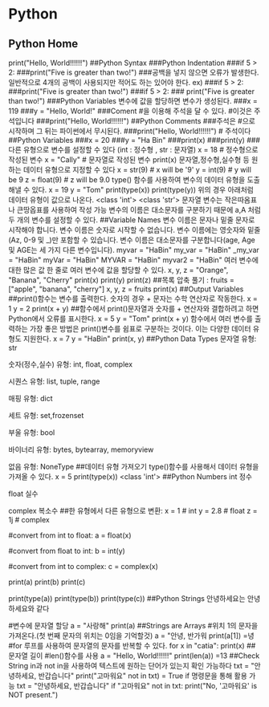# Python
## Python Home
print("Hello, World!!!!!!")
##Python Syntax
###Python Indentation
###if 5 > 2:
###print("Five is greater than two!")
###공백을 넣지 않으면 오류가 발생한다. 일반적으로 4개의 공백이 사용되지만 적어도 하는 있어야 한다. ex)
    ###if 5 > 2:
 ###print("Five is greater than two!") 
###if 5 > 2:
       ### print("Five is greater than two!") 
  ###Python Variables 변수에 값을 할당하면 변수가 생성된다.
  ###x = 119
###y = "Hello, World!"
###Coment #을 이용해 주석을 달 수 있다. #이것은 주석입니다
###print("Hello, World!!!!!!")
##Python Comments
###주석은 #으로 시작하며 그 뒤는 파이썬에서 무시된다.
###print("Hello, World!!!!!!") # 주석이다
##Python Variables
###x = 20
###y = "Ha Bin"
###print(x)
###print(y)
###다른 유형으로 변수를 설정할 수 있다 (int : 정수형 , str : 문자열)
x = 18       # 정수형으로 작성된 변수
x = "Cally" # 문자열로 작성된 변수
print(x)
문자열,정수형,실수형 등 원하는 데이터 유형으로 지정할 수 있다
x = str(9)    # x will be '9'
y = int(9)    # y will be 9
z = float(9)  # z will be 9.0
type() 함수를 사용하여 변수의 데이터 유형을 도출해낼 수 있다.
x = 19
y = "Tom"
print(type(x))
print(type(y))
위의 경우 아래처럼 데이터 유형이 값으로 나온다.
<class 'int'>
<class 'str'>
문자열 변수는 작은따옴표나 큰땅옵표를 사용하여 작성 가능 변수의 이름은 대소문자를 구분하기 때문에 a,A 처럼 두 개의 변수를 설정할 수 있다.
##Variable Names
변수 이름은 문자나 밑줄 문자로 시작해야 합니다.
변수 이름은 숫자로 시작할 수 없습니다.
변수 이름에는 영숫자와 밑줄(Az, 0-9 및 _)만 포함할 수 있습니다.
변수 이름은 대소문자를 구분합니다(age, Age 및 AGE는 세 가지 다른 변수입니다).
myvar = "HaBin"
my_var = "HaBin"
_my_var = "HaBin"
myVar = "HaBin"
MYVAR = "HaBin"
myvar2 = "HaBin"
여러 변수에 대한 많은 값 한 줄로 여러 변수에 값을 할당할 수 있다.
x, y, z = "Orange", "Banana", "Cherry"
print(x)
print(y)
print(z)
##목록 압축 풀기 :
fruits = ["apple", "banana", "cherry"]
x, y, z = fruits
print(x)
##Output Variables
##print()함수는 변수를 출력한다.
숫자의 경우 + 문자는 수학 연산자로 작동한다.
x = 1
y = 2
print(x + y)
##함수에서 print()문자열과 숫자를 + 연산자와 결합하려고 하면 Python에서 오류를 표시한다.
x = 5
y = "Tom"
print(x + y)
함수에서 여러 변수를 출력하는 가장 좋은 방법은 print()변수를 쉼표로 구분하는 것이다. 이는 다양한 데이터 유형도 지원한다.
x = 7
y = "HaBin"
print(x, y)
##Python Data Types
문자열 유형: str

숫자(정수,실수) 유형: int, float, complex

시퀀스 유형: list, tuple, range

매핑 유형: dict

세트 유형: set,frozenset

부울 유형: bool

바이너리 유형: bytes, bytearray, memoryview

없음 유형: NoneType
##데이터 유형 가져오기
type()함수를 사용해서 데이터 유형을 가져올 수 있다.
x = 5
print(type(x))
<class 'int'>
##Python Numbers
int 정수

float 실수

complex 복소수
##한 유형에서 다른 유형으로 변환:
x = 1    # int
y = 2.8  # float
z = 1j   # complex

#convert from int to float:
a = float(x)

#convert from float to int:
b = int(y)

#convert from int to complex:
c = complex(x)

print(a)
print(b)
print(c)

print(type(a))
print(type(b))
print(type(c))
##Python Strings
안녕하세요는 안녕하세요와 같다

#변수에 문자열 할당
a = "사랑해"
print(a)
##Strings are Arrays
#위치 1의 문자을 가져온다.(첫 번째 문자의 위치는 0임을 기억할것)
a = "안녕, 반가워
print(a[1])
=녕
#for 루프를 사용하여 문자열의 문자를 반복할 수 있다.
for x in "catia":
  print(x)
  ##문자열 길이
  #len()함수를 사용
  a = "Hello, World!!!!!!"
print(len(a))
=13
##Check String
in과 not in을 사용하여 텍스트에 원하는 단어가 있는지 확인 가능하다
txt = "안녕하세요, 반갑습니다"
print("고마워요" not in txt)
= True
if 명령문을 통해 활용 가능
txt = "안녕하세요, 반갑습니다"
if "고마워요" not in txt:
    print("No, '고마워요' is NOT present.")





